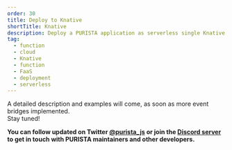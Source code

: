```yaml
---
order: 30
title: Deploy to Knative
shortTitle: Knative
description: Deploy a PURISTA application as serverless single Knative functions and.
tag:
  - function
  - cloud
  - Knative
  - function
  - FaaS
  - deployment
  - serverless
---
```


A detailed description and examples will come, as soon as more event bridges implemented.  
Stay tuned!

__You can follow updated on Twitter [@purista_js](https://twitter.com/purista_js) or join the [Discord server](https://discord.gg/9feaUm3H2v) to get in touch with PURISTA maintainers and other developers.__
